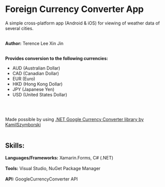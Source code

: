 # Foreign Currency Converter App


A simple cross-platform app (Android & iOS) for viewing of weather data of several cities.<br/><br/>

**Author:** Terence Lee Xin Jin<br/><br/>

**Provides conversion to the following currencies:** 
<ul>
  <li>AUD (Australian Dollar)</li>
  <li>CAD (Canadian Dollar)</li>
  <li>EUR (Euro)</li>
  <li>HKD (Hong Kong Dollar)</li>
  <li>JPY (Japanese Yen)</li>
  <li>USD (United States Dollar)</li>
</ul>
    
<br/><br/>

Made possible by using <a href="https://www.nuget.org/packages/GoogleCurrencyConverter/" target="_blank">.NET Google Currency Converter library by KamilSzymborski</a><br/><br/>



## Skills:
   **Languages/Frameworks:** Xamarin.Forms, C# (.NET)<br/><br/>
   **Tools:** Visual Studio, NuGet Package Manager<br/><br/>
   **API:** GoogleCurrencyConverter API<br/><br/>

